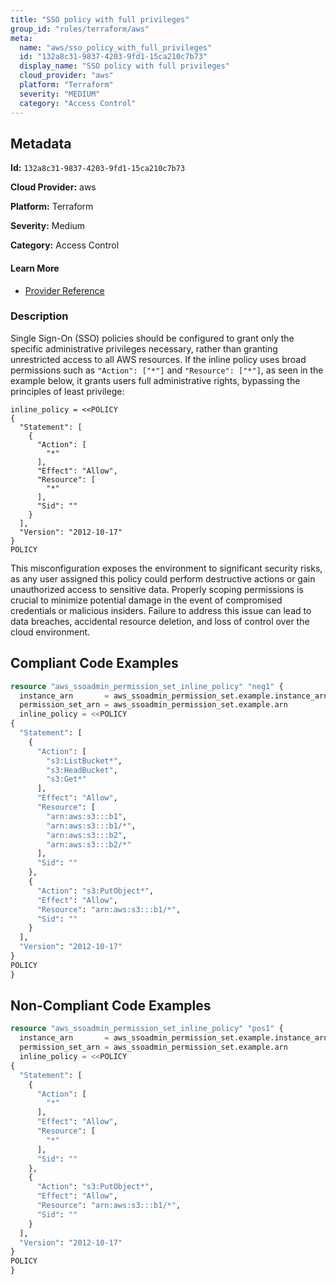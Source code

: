 ```yaml
---
title: "SSO policy with full privileges"
group_id: "rules/terraform/aws"
meta:
  name: "aws/sso_policy_with_full_privileges"
  id: "132a8c31-9837-4203-9fd1-15ca210c7b73"
  display_name: "SSO policy with full privileges"
  cloud_provider: "aws"
  platform: "Terraform"
  severity: "MEDIUM"
  category: "Access Control"
---
```

## Metadata

**Id:** `132a8c31-9837-4203-9fd1-15ca210c7b73`

**Cloud Provider:** aws

**Platform:** Terraform

**Severity:** Medium

**Category:** Access Control

#### Learn More

 - [Provider Reference](https://registry.terraform.io/providers/hashicorp/aws/latest/docs/resources/ssoadmin_permission_set_inline_policy)

### Description

 Single Sign-On (SSO) policies should be configured to grant only the specific administrative privileges necessary, rather than granting unrestricted access to all AWS resources. If the inline policy uses broad permissions such as `"Action": ["*"]` and `"Resource": ["*"]`, as seen in the example below, it grants users full administrative rights, bypassing the principles of least privilege:

```
inline_policy = <<POLICY
{
  "Statement": [
    {
      "Action": [
        "*"
      ],
      "Effect": "Allow",
      "Resource": [
        "*"
      ],
      "Sid": ""
    }
  ],
  "Version": "2012-10-17"
}
POLICY
```

This misconfiguration exposes the environment to significant security risks, as any user assigned this policy could perform destructive actions or gain unauthorized access to sensitive data. Properly scoping permissions is crucial to minimize potential damage in the event of compromised credentials or malicious insiders. Failure to address this issue can lead to data breaches, accidental resource deletion, and loss of control over the cloud environment.


## Compliant Code Examples
```terraform
resource "aws_ssoadmin_permission_set_inline_policy" "neg1" {
  instance_arn       = aws_ssoadmin_permission_set.example.instance_arn
  permission_set_arn = aws_ssoadmin_permission_set.example.arn
  inline_policy = <<POLICY
{
  "Statement": [
    {
      "Action": [
        "s3:ListBucket*",
        "s3:HeadBucket",
        "s3:Get*"
      ],
      "Effect": "Allow",
      "Resource": [
        "arn:aws:s3:::b1",
        "arn:aws:s3:::b1/*",
        "arn:aws:s3:::b2",
        "arn:aws:s3:::b2/*"
      ],
      "Sid": ""
    },
    {
      "Action": "s3:PutObject*",
      "Effect": "Allow",
      "Resource": "arn:aws:s3:::b1/*",
      "Sid": ""
    }
  ],
  "Version": "2012-10-17"
}
POLICY
}

```
## Non-Compliant Code Examples
```terraform
resource "aws_ssoadmin_permission_set_inline_policy" "pos1" {
  instance_arn       = aws_ssoadmin_permission_set.example.instance_arn
  permission_set_arn = aws_ssoadmin_permission_set.example.arn
  inline_policy = <<POLICY
{
  "Statement": [
    {
      "Action": [
        "*"
      ],
      "Effect": "Allow",
      "Resource": [
        "*"
      ],
      "Sid": ""
    },
    {
      "Action": "s3:PutObject*",
      "Effect": "Allow",
      "Resource": "arn:aws:s3:::b1/*",
      "Sid": ""
    }
  ],
  "Version": "2012-10-17"
}
POLICY
}

```